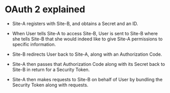 # OAuth 2 explained

* Site-A registers with Site-B, and obtains a Secret and an ID.

* When User tells Site-A to access Site-B, User is sent to Site-B where she tells Site-B that she would indeed like to give Site-A permissions to specific information.

* Site-B redirects User back to Site-A, along with an Authorization Code.

* Site-A then passes that Authorization Code along with its Secret back to Site-B in return for a Security Token.

* Site-A then makes requests to Site-B on behalf of User by bundling the Security Token along with requests.
